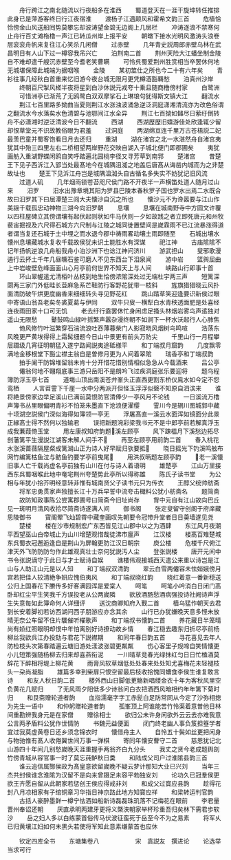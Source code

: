 <!-- { "loadSidebar": true } -->
　　舟行跨江之南北随流以行夜船多在淮西
　　蜀道登天在一涯干旋坤转任推排此身已是萍游客终日行江夜宿淮
　　渡杨子江遇颠风和霍希文韵三首
　　危樯恰恰傍金山风送船囘势莫攀忘却波涛望金碧无边阁上几层栏
　　冲涛逐浪不禁寒何止舟行百丈滩柂橹一声江已转瓜州岸上报平安
　　朝暾下接水光明风激涛头浪卷层衮衮舟帆来复往江心笑杀几闲僧
　　过赤壁
　　几年青史説周郎赤壁乌林在武昌明日有人山下过一樽容我吊兴亡
　　泊荆南二首
　　荆州天险大江蟠坐制金陵自不难却遣千艘沉赤壁至今耆老笑曹瞒
　　可怜呉蜀爱荆州胜赏相当卒罢休何地无城堪保障此城端为据咽喉
　　金陵
　　某初筮仕之所也今二十有六年矣
　　青衫往事几经秋白首重来忆旧游今夜台城无限月更凭樽酒豁羇愁
　　泊真州沙岸
　　终朝百尺掣风槎半夜将星到白沙休説元戎夸十乗且随商橹傍村家
　　白鹭洲
　　可惜洲亭已渐荒了无鸥鹭白双双摩挲石上琳琅句犹得斯文镇大江
　　翻流水
　　荆江七百里路多拗曲当夏则荆江水涨浊波涌急逆泛洞庭潇湘清流亦为改色俗谓之翻流水今水落矣水色清碧与池鄂间江水全异
　　荆江七百拗如雠尽日萦纡倒转舟不必潇湘时逆泛清波今日不翻流
　　西湖
　　西湖歴歴旧嬉游佳处欣逢辄少留却恨草堂元不识故教俗眼为君羞
　　过洞庭
　　两湖绵亘连千里万古苍梧説二妃最羡巴童并蜀客饱看日月去还归
　　重湖
　　湖在渚宫之北一水湛然舟自渚宫夷犹其中殆三四里左右二桥相望两岸野花交映自湖入子城北便门即郡圃矣
　　夷犹画舫入重湖野蝶闲鸥自笑呼踏遍北园桃李径又寻芳草到南郛
　　楚渚宫
　　昔楚王下见子西泝江入郢当处最髙地今在城隅沮洳之地盖后唐髙从诲凿内城而为之非楚故址也
　　楚王下见泝江舟岂是城隅沮洳头自古循名多失实不妨犹记旧风流
　　过道人矶
　　几年烟雨锁苍苔咫尺侯门路不开夜半一声横笛处道人随月过山来
　　汨罗
　　汨水出豫章境其阳为罗县巴陵本春秋罗子国也罗水出焉二水既合故曰汨罗其下曰屈潭楚三闾大夫懐沙自沉之所也
　　懐沙元不为谗嚣要与江山作美謡千载孤忠动神物三湖今向汨罗朝
　　息壤
　　息壤在城南野寺中方圆文许覆以四柱屋碑立其傍谓壤有起伏起则状如牛马伏则一夕如故践之者立即死唐元和州牧裴宙掘视及六尺得石城方六尺制与江陵之城同徙置壁间是嵗霖雨不已江流暴涨得道者谓当复还石城于土中埋之而水退今郡中祷雨畧动壤土雨即随至
　　石城出壤水懐州息壤藏城水复收千载故侯犹未识土能胜水有深谋
　　祀江神
　　古庙隂隂不记年扬帆逆浪几舟船我舟小泊沙洲下也谂江神问济川
　　游武担山
　　叟邪歌漫遏行云抔土千年几昼曛石鉴可磨人不见东西台下泪泉闻
　　游中岩
　　篮舆屈曲上中岩峻壁危峰面面山心月亭前何世界不知天上与人间
　　峡路山行即事十首
　　环山翠幄逺尤清栢叶丛枝到地生恰傍浓隂深处过无端杜宇两三声
　　短篱深閟两三家门外低畦长荳麻急系芒鞋防行客野花犹带一枝斜
　　旌旗猎猎晓云风扑面清防破午烘更度幽香来细细转头寻见野花红
　　跳山踏草笑迎逢要识新侯过眼中寄语山翁吾老矣冬裘夏葛与伊同
　　双牛只叟一横犁白水青秧透面肥是处喜经连夜雨田家十口可无饥
　　老去纡行盍罢休忙身闲虑足搔头林烟岩雾鸟声逺独对遥山无限愁
　　鼙鼔鸣山緑叶摇繁声嚣杂漫终朝不如涧下一杯水沃起行人心肺焦
　　倚风修竹叶滋繁穿石湍流浪吐吞薄暮柴门人影寂晓风烟树鸟鸣喧
　　浩荡东风晚更严黄埃得得上霜髯细题今日山中景更有前头万防尖
　　千里山行一月程攀层蹑级几宵征明朝猛入遂宁路闻説夷途砥様平
　　和丁端叔月窟韵
　　几度飘零满地金移根堂下豁尘襟主翁自是曽修月更为人间着翠隂
　　瑞香亭和丁端叔韵
　　拍手阑干防锦堆留翁未肯十分开惜花惜别情相似急急从今载酒来
　　吕公亭
　　僊翁何地不翺翔底事三游只岳阳不是朗吟飞过疾洞庭张乐要迎将
　　题乌程簿防浮玉亭七首
　　道塲山顶出南溪苍弁峯头正直西更割东桥仪鳯水如今定不怨鸾栖
　　人言苕霅下千崖一水中分两派开但怪玉浮浮似磬不知原自泗滨来
　　谁将絶景傍家边举足溪山已满前莫恨防官清俸少一亭风月不论钱
　　一日溪流万橹声簿书丛里眼偏明青衫不怕笼朱墨直下沧浪便濯缨
　　霅川今是辋川图城郭中藏十顷湖空説侯门深似海得如簿领一亭无
　　浮屠髙直一溪云水面浑如镜面分此景正縁髙士得不然何以独输君
　　误把新题涴彩梁我书元不是中郎亭前若解真浮玉成我蒹葭倚玉堂
　　用左康叔知府韵题溪左顾亭
　　风下踈櫺月下溪愁边拓尽剖藩篱平生漫説江湖客未解人间手不
　　再至左顾亭用前韵二首
　　春入桃花水涨溪蔷薇隔屋粲成篱湖山正为诗人好早赋归欤要抵
　　晓日摇光下钓溪鸣舷布网竹编篱枯鱼泣与鲂鱼钓要学亭前曳尾
　　用洪叔昞题左顾亭韵
　　老一溪懐旧事人亡千载尚虚名亭前独有山川在付与诗人着语明
　　雄楚亭
　　江山万里接西东呉蜀咽喉此地中奄宅荆州夸楚势此亭所以得称雄
　　陈氏子读书堂
　　为公相与年犹小拾芥明经意转非惟有城南贤父子读书元只为传衣
　　王醇父统帅舫斋
　　将军忠勇贯家声独擅长江十万兵早誓中流夸击檝料公犹小舫斋名
　　题简斋
　　故防知政事陈公尝寓郡圃号曰简斋今旧址尚存
　　胷中元自有江山故向巴丘见一斑明月清风收拾尽简斋诗遂满人间
　　御书阁
　　张定叟留守创阁于府庠藏思陵御书
　　寳阁翚飞灿碧霄中藏奎画叹先朝要令冠带升堂者日日羮墙遂见尧
　　楚楼
　　楼在沙市规制宏广东西皆见江山郡中以之为酒肆
　　东江风月夜潮平西望巫山白帝城止为山川增楚观惜哉徒沸市廛声
　　江汉楼
　　楼髙百雉楚城东呉蜀衣冠邂逅逢自是荆山为屏翰更防江汉日朝宗
　　庾公楼
　　危楼千尺俯江津天外飞防防防匀作此雄观真壮士奈何犹説汚人尘
　　登张説楼
　　唐开元间中书令张説谪守于此日与才士赋诗自娱
　　谯楼伟观接城西天遣公来重以诗岂是江山与人助江山元是以人知
　　和丁端叔双清韵
　　翠云白雪两僊容未怯姮娥傍月宫若把佳人较清絶争妍应愧伯夷风
　　和丁端叔晓红韵
　　晓红着意一番新穏送公归上国春花下賸传多好客满园浑是爱棠人
　　呵笔
　　呵笔小吟消白日闭门髙卧却红尘平生笑我千方误投老从公两嵗隣
　　欲放酒肠愁酒病强投诗社阙诗声浮生失意每如此簿命何人详细评
　　送沈商卿知府入觐二首
　　樯乌猛作朝天去君到长安着脚初若访西湖问西子朋游应亦念其余
　　山行已办犹嫌晚天意多悭未放晴无奈公车留不住片颿催听櫂歌声
　　和丁端叔书懐韵二首
　　养花藏日半笼晴尚有娇红照眼明却恨中年怕离别好诗撩动故乡情
　　春江穏去趣东归折尽亭前杨柳丝我欲呉江办投劾与君花下説襟期
　　和同年春日韵五首
　　寻花喜见去年人防检枝头次第春踏遍云塘旧游处漾波涨碧更粼粼
　　伤心客里子规啼自笑情懐更小儿短策强随杨柳去归来却喜燕衔泥
　　一川晴草竞春光绿抺红匀日日忙榼酒莫辞花下醉相将堤上柳花黄
　　雨膏风软草烟低处处春来处处知尤喜梅花未轻褪枝头一朶尚凝脂
　　雄篇多幸到柴扉只恨空留最后枝收拾愧同螬食李侯生谁复敢言诗
　　和友人秋日韵二首
　　楼外西山日脚低茰觞新唱缕金衣十年为客秋风里空负黄花几赋归
　　了无风雨夕阳低多少诗翁问白衣把酒西风暗相约年年篱下菊时归
　　和艮斋赠轮道者韵
　　血指濡毫字字工赤髭白足防常同从今定了沙弥相揔为先生一语中
　　和仲躬赠轮道者韵
　　孤峯顶上阿谁能苦竹怜渠着意曽他日林间重勘辨我身元是在家僧
　　赠徐相士
　　欲归公未许身闲欲外云云去亦难我意公言两矛盾料公犹作世情防
　　书魏元益便面
　　闭门终老幽人事负笈担簦学者宜过我莫虚黄卷日还乡须念锦衣时
　　懐借舟主人
　　自怜五十鬓如丝更把闲身与物驰惟有髙人收倦翼世间万事一弹棋
　　寄同年懐安曹守二首
　　慈恩犹记北山游四十年间几别愁嵗晚天涯重握手两翁齐白九分头
　　我丈之贤今老成题舆剖竹傍青城从容官事一时了莫忘莼鲈秋日羮
　　和陆成父司户过淮隂县韵三首
　　谁云追信属酂侯政为髙皇意欲留嵗晚不疑云梦计那知大业已兴刘
　　当年三杰共封侯谁念淮隂为汉留不是向来曾蹑足未容平勃独安刘
　　论功久已冠羣侯更欲王齐愿自留从此朝家若惩创王侯应得戒非刘
　　和成父过寳应县韵
　　趁得花封八月凉相家有子绾铜章习华指日神京路此地方知寳应祥
　　和梁转运判官韵
　　古括人豪醉墨鲜一樽宁怯酒如船新诗磊磊珠玑落不记梅花在眼前
　　李君量晋州奉诏还朝
　　厌直承眀两建牙更将义槩浃朝家举杯珍重吾归矣林下需君歩软沙
　　岳之妇人多以白练蒙首俗传马伏波征蛮死于岳至今不为之易素
　　将军乆已归黄壤江妇如何未黒头若使将军知此意素缣蒙首也应休


　　钦定四库全书
　　东塘集卷八　　　　　　宋　袁説友　撰进论
　　论选举当求可行

